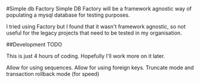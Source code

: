 #Simple db Factory
Simple DB Factory will be a framework agnostic way of populating a mysql database for testing purposes. 

I tried using Factory but I found that it wasn't framework agnostic, so not useful for the legacy projects that need to be tested in my organisation.
 
##Development TODO

This is just 4 hours of coding. Hopefully I'll work more on it later. 

Allow for using sequences.
Allow for using foreign keys.
Truncate mode and transaction rollback mode (for speed)



